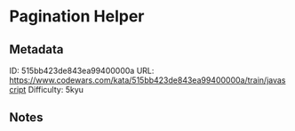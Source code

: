 # Pagination Helper

## Metadata
ID: 515bb423de843ea99400000a
URL: https://www.codewars.com/kata/515bb423de843ea99400000a/train/javascript
Difficulty: 5kyu

## Notes

